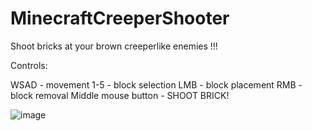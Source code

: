# MinecraftCreeperShooter

Shoot bricks at your brown creeperlike enemies !!!

Controls:

WSAD - movement
1-5 - block selection
LMB - block placement
RMB - block removal
Middle mouse button - SHOOT BRICK!

![image](https://user-images.githubusercontent.com/43991762/219798381-a6daa4be-ca3e-4d71-9aab-92f0b9efd71e.png)
